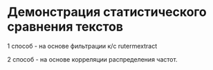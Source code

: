# Демонстрация статистического сравнения текстов

1 способ - на основе фильтрации к/с rutermextract

2 способ - на основе корреляции распределения частот.
